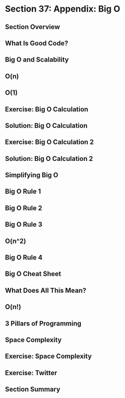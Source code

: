 # Section 37: Appendix: Big O  

## Section Overview 

## What Is Good Code? 

## Big O and Scalability 

## O(n)

## O(1)

## Exercise: Big O Calculation 

## Solution: Big O Calculation 

## Exercise: Big O Calculation 2

## Solution: Big O Calculation 2 

## Simplifying Big O 

## Big O Rule 1

## Big O Rule 2 

## Big O Rule 3

## O(n^2)

## Big O Rule 4

## Big O Cheat Sheet 

## What Does All This Mean? 

## O(n!)

## 3 Pillars of Programming 

## Space Complexity 

## Exercise: Space Complexity 

## Exercise: Twitter 

## Section Summary 